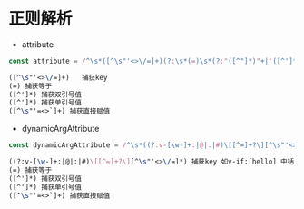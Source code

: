 # 正则解析

- attribute

```javascript
const attribute = /^\s*([^\s"'<>\/=]+)(?:\s*(=)\s*(?:"([^"]*)"+|'([^']*)'+|([^\s"'=<>`]+)))?/
```

```tex
([^\s"'<>\/=]+)   捕获key
(=) 捕获等于
([^']*) 捕获双引号值
([^']*) 捕获单引号值
([^\s"'=<>`]+) 捕获直接赋值
```

- dynamicArgAttribute

```javascript
const dynamicArgAttribute = /^\s*((?:v-[\w-]+:|@|:|#)\[[^=]+?\][^\s"'<>\/=]*)(?:\s*(=)\s*(?:"([^"]*)"+|'([^']*)'+|([^\s"'=<>`]+)))?/
```

```tex
((?:v-[\w-]+:|@|:|#)\[[^=]+?\][^\s"'<>\/=]*) 捕获key 如v-if:[hello] 中括号使用的非贪婪匹配
(=) 捕获等于
([^']*) 捕获双引号值
([^']*) 捕获单引号值
([^\s"'=<>`]+) 捕获直接赋值
```

